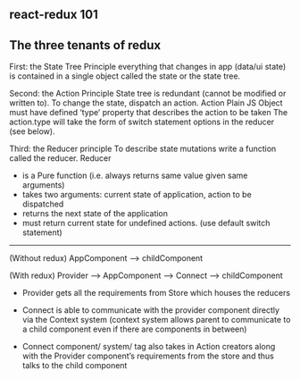 ## react-redux 101

The three tenants of redux
---
First: the State Tree Principle
everything that changes in app (data/ui state) is contained in a single object called the state or the state tree.


Second: the Action Principle
State tree is redundant (cannot be modified or written to). To change the state, dispatch an action.
Action
Plain JS Object
must have defined ‘type’ property that describes the action to be taken
The action.type will take the form of switch statement options in the reducer (see below).


Third: the Reducer principle
To describe state mutations write a function called the reducer.
Reducer
* is a Pure function (i.e. always returns same value given same arguments)
* takes two arguments: current state of application, action to be dispatched
* returns the next state of the application
*  must return current state for undefined actions. (use default switch statement)

---
(Without redux)
AppComponent —> childComponent

(With redux)
Provider —> AppComponent —> Connect —> childComponent

+ Provider gets all the requirements from Store which houses the reducers

+ Connect is able to communicate with the provider component directly via the Context system 
(context system allows parent to communicate to a child component even if there are components in between)

+ Connect component/ system/ tag also takes in Action creators along with the Provider component’s requirements from the store and thus talks to the child component